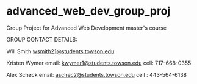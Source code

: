 # advanced_web_dev_group_proj
Group Project for Advanced Web Development master's course

GROUP CONTACT DETAILS:

Will Smith
wsmith21@students.towson.edu

Kristen Wymer
  email: kwymer1@students.towson.edu
  cell: 717-668-0355 
  

Alex Scheck
	email: aschec2@students.towson.edu
	cell : 443-564-6138